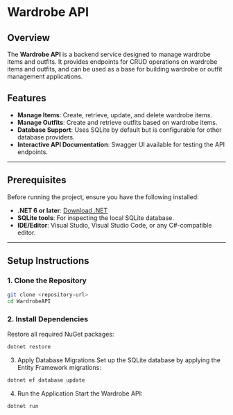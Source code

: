 # Wardrobe API

## Overview
The **Wardrobe API** is a backend service designed to manage wardrobe items and outfits. It provides endpoints for CRUD operations on wardrobe items and outfits, and can be used as a base for building wardrobe or outfit management applications.

## Features
- **Manage Items**: Create, retrieve, update, and delete wardrobe items.
- **Manage Outfits**: Create and retrieve outfits based on wardrobe items.
- **Database Support**: Uses SQLite by default but is configurable for other database providers.
- **Interactive API Documentation**: Swagger UI available for testing the API endpoints.

---

## Prerequisites
Before running the project, ensure you have the following installed:

- **.NET 6 or later**: [Download .NET](https://dotnet.microsoft.com/download)
- **SQLite tools**: For inspecting the local SQLite database.
- **IDE/Editor**: Visual Studio, Visual Studio Code, or any C#-compatible editor.

---

## Setup Instructions

### 1. Clone the Repository
```bash
git clone <repository-url>
cd WardrobeAPI
```

### 2. Install Dependencies

Restore all required NuGet packages:

```bash
dotnet restore
```

3. Apply Database Migrations
Set up the SQLite database by applying the Entity Framework migrations:

```bash
dotnet ef database update
```

4. Run the Application
Start the Wardrobe API:

```bash
dotnet run
```
